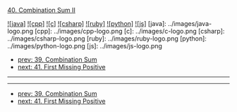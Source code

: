 [40. Combination Sum II](https://leetcode.com/problems/combination-sum-ii/)

[![java]](../java/040-combination-sum-ii.md)
[![cpp]](../cpp/040-combination-sum-ii.md)
[![c]](../c/040-combination-sum-ii.md)
[![csharp]](../csharp/040-combination-sum-ii.md)
[![ruby]](../ruby/040-combination-sum-ii.md)
[![python]](../python/040-combination-sum-ii.md)
[![js]](../js/040-combination-sum-ii.md)
[java]: ../images/java-logo.png
[cpp]: ../images/cpp-logo.png
[c]: ../images/c-logo.png
[csharp]: ../images/csharp-logo.png
[ruby]: ../images/ruby-logo.png
[python]: ../images/python-logo.png
[js]: ../images/js-logo.png

- [prev: 39. Combination Sum](039-combination-sum.md)
- [next: 41. First Missing Positive](041-first-missing-positive.md)

---


---

- [prev: 39. Combination Sum](039-combination-sum.md)
- [next: 41. First Missing Positive](041-first-missing-positive.md)
